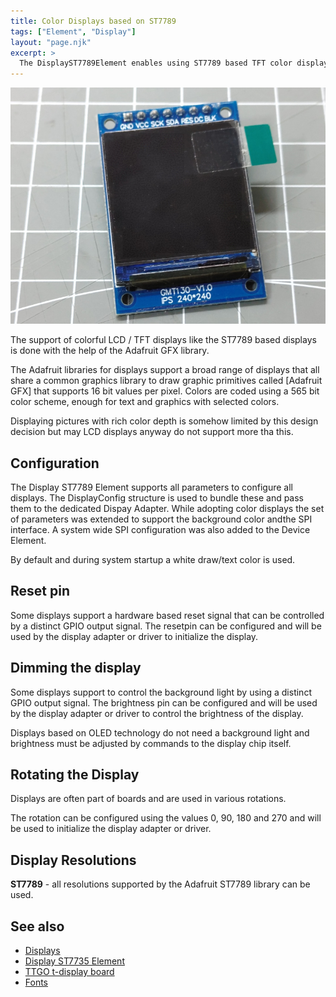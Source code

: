 ```yaml
---
title: Color Displays based on ST7789
tags: ["Element", "Display"]
layout: "page.njk"
excerpt: >
  The DisplayST7789Element enables using ST7789 based TFT color displays.
---
```


![st7789 display](/displays/st7789.jpg)

The support of colorful LCD / TFT displays like the ST7789 based displays
is done with the help of the Adafruit GFX library.

The Adafruit libraries for displays support a broad range of displays that all share a common graphics library to draw graphic primitives called [Adafruit GFX]
that supports 16 bit values per pixel. Colors are coded using a 565 bit color scheme,
enough for text and graphics with selected colors.

Displaying pictures with rich color depth is somehow limited by this design decision but may LCD displays anyway do not support more tha this.


## Configuration

The Display ST7789 Element supports all parameters to configure all displays. The DisplayConfig structure is used to bundle these and pass them to the dedicated Dispay Adapter. While adopting color displays the set of parameters was extended to support the background color andthe SPI interface. A system wide SPI configuration was also added to the Device Element.

By default and during system startup a white draw/text color is used.


## Reset pin

Some displays support a hardware based reset signal that can be controlled by a distinct GPIO output signal. The resetpin can be configured and will be used by the display adapter or driver to initialize the display.


## Dimming the display

Some displays support to control the background light by using a distinct GPIO output signal.
The brightness pin can be configured and will be used by the display adapter or driver to control the brightness of the display.

Displays based on OLED technology do not need a background light and brightness must be adjusted by commands to the display chip itself.


## Rotating the Display

Displays are often part of boards and are used in various rotations.

The rotation can be configured using the values 0, 90, 180 and 270 and will be used to initialize the display adapter or driver.


## Display Resolutions

**ST7789** - all resolutions supported by the Adafruit ST7789 library can be used.


## See also

* [Displays](/displays/index.md)
* [Display ST7735 Element](/displays/st7735.md)
* [TTGO t-display board](/boards/esp32/ttgo-t-display.md)
* [Fonts](/displays/fonts.md)